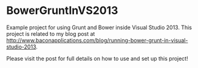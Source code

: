 BowerGruntInVS2013
==================

Example project for using Grunt and Bower inside Visual Studio 2013. This project is related to my blog post at <a href="http://www.baconapplications.com/blog/running-bower-grunt-in-visual-studio-2013" target="_blank">http://www.baconapplications.com/blog/running-bower-grunt-in-visual-studio-2013</a>.  

Please visit the post for full details on how to use and set up this project!
